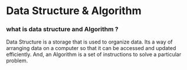 # Data Structure & Algorithm

### what is data structure and Algorithm ?

Data Structure is a storage that is used to organize data. Its a way of arranging data on a computer so that it can be accessed and updated efficiently. And, an Algorithm is a set of instructions to solve a particular problem.






